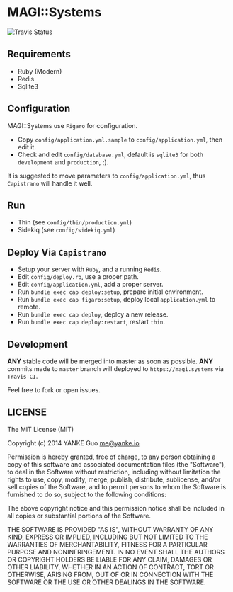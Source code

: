 # MAGI::Systems

![Travis Status](https://travis-ci.org/yanke-guo/magi-systems.svg?branch=master)

## Requirements

-  Ruby (Modern)
-  Redis
-  Sqlite3

## Configuration

MAGI::Systems use `Figaro` for configuration.

-  Copy `config/application.yml.sample` to `config/application.yml`, then edit it.
-  Check and edit `config/database.yml`, default is `sqlite3` for both `development` and `production`, ;).

It is suggested to move parameters to `config/application.yml`, thus `Capistrano` will handle it well.

## Run

-  Thin     (see `config/thin/production.yml`)
-  Sidekiq  (see `config/sidekiq.yml`)

## Deploy Via `Capistrano`

-  Setup your server with `Ruby`, and a running `Redis`.
-  Edit `config/deploy.rb`, use a proper path.
-  Edit `config/application.yml`, add a proper server.
-  Run  `bundle exec cap deploy:setup`, prepare initial environment.
-  Run  `bundle exec cap figaro:setup`, deploy local `application.yml` to remote.
-  Run  `bundle exec cap deploy`, deploy a new release.
-  Run  `bundle exec cap deploy:restart`, restart `thin`.

## Development

**ANY** stable code will be merged into master as soon as possible.
**ANY** commits made to `master` branch will deployed to `https://magi.systems` via `Travis CI`.

Feel free to fork or open issues.

## LICENSE

The MIT License (MIT)

Copyright (c) 2014 YANKE Guo <me@yanke.io>

Permission is hereby granted, free of charge, to any person obtaining a copy
of this software and associated documentation files (the "Software"), to deal
in the Software without restriction, including without limitation the rights
to use, copy, modify, merge, publish, distribute, sublicense, and/or sell
copies of the Software, and to permit persons to whom the Software is
furnished to do so, subject to the following conditions:

The above copyright notice and this permission notice shall be included in
all copies or substantial portions of the Software.

THE SOFTWARE IS PROVIDED "AS IS", WITHOUT WARRANTY OF ANY KIND, EXPRESS OR
IMPLIED, INCLUDING BUT NOT LIMITED TO THE WARRANTIES OF MERCHANTABILITY,
FITNESS FOR A PARTICULAR PURPOSE AND NONINFRINGEMENT. IN NO EVENT SHALL THE
AUTHORS OR COPYRIGHT HOLDERS BE LIABLE FOR ANY CLAIM, DAMAGES OR OTHER
LIABILITY, WHETHER IN AN ACTION OF CONTRACT, TORT OR OTHERWISE, ARISING FROM,
OUT OF OR IN CONNECTION WITH THE SOFTWARE OR THE USE OR OTHER DEALINGS IN
THE SOFTWARE.
